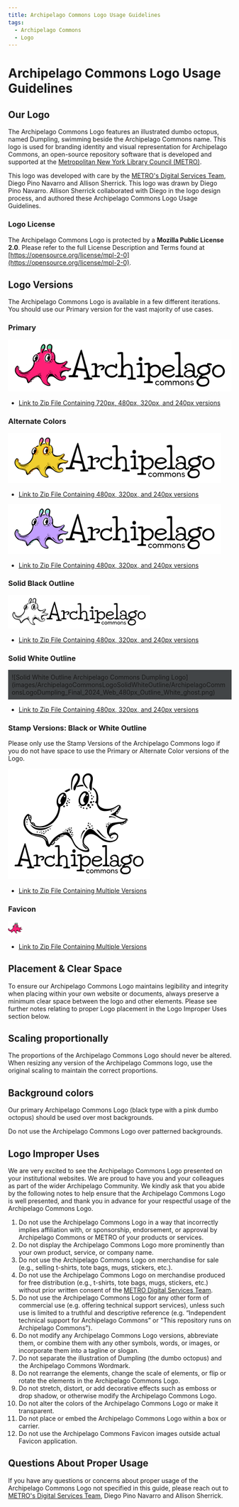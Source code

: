 ```yaml
---
title: Archipelago Commons Logo Usage Guidelines
tags:
  - Archipelago Commons
  - Logo
---
```


# Archipelago Commons Logo Usage Guidelines

## Our Logo

The Archipelago Commons Logo features an illustrated dumbo octopus, named Dumpling, swimming beside the Archipelago Commons name. This logo is used for branding identity and visual representation for Archipelago Commons, an open-source repository software that is developed and supported at the [Metropolitan New York Library Council (METRO)](https://metro.org). 

This logo was developed with care by the [METRO's Digital Services Team](https://metro.org/digital-services), Diego Pino Navarro and Allison Sherrick. This logo was drawn by Diego Pino Navarro. Allison Sherrick collaborated with Diego in the logo design process, and authored these Archipelago Commons Logo Usage Guidelines.

### Logo License

The Archipelago Commons Logo is protected by a **Mozilla Public License 2.0**. Please refer to the full License Description and Terms found at [https://opensource.org/license/mpl-2-0](https://opensource.org/license/mpl-2-0).

## Logo Versions

The Archipelago Commons Logo is available in a few different iterations. You should use our Primary version for the vast majority of use cases.

### Primary

![Primary Archipelago Commons Dumpling Logo](images/ArchipelagoCommonsLogoPrimary/ArchipelagoCommonsLogoDumpling_Final_2024_Web_720px_Pink_Official_Color.png)

* [Link to Zip File Containing 720px, 480px, 320px, and 240px versions](images/ArchipelagoCommonsLogoPrimary.zip)

### Alternate Colors

![Alternate Yellow Archipelago Commons Dumpling Logo](images/ArchipelagoCommonsLogoAlternateYellow/ArchipelagoCommonsLogoDumpling_Final_2024_Web_480px_Yellow.png)

* [Link to Zip File Containing 480px, 320px, and 240px versions](images/ArchipelagoCommonsLogoAlternateYellow.zip)

![Alternate Purple Archipelago Commons Dumpling Logo](images/ArchipelagoCommonsLogoAlternatePurple/ArchipelagoCommonsLogoDumpling_Final_2024_Web_480px_Purple.png)

* [Link to Zip File Containing 480px, 320px, and 240px versions](images/ArchipelagoCommonsLogoAlternatePurple.zip)

### Solid Black Outline

![Solid Black Outline Archipelago Commons Dumpling Logo](images/ArchipelagoCommonsLogoSolidBlackOutline/ArchipelagoCommonsLogoDumpling_Final_2024_Web_320px_Outline_Black.png)

* [Link to Zip File Containing 480px, 320px, and 240px versions](images/ArchipelagoCommonsLogoSolidBlackOutline.zip)

### Solid White Outline

<div style="background-color:rgb(66,69,71);padding:0.5rem">
![Solid White Outline Archipelago Commons Dumpling Logo](images/ArchipelagoCommonsLogoSolidWhiteOutline/ArchipelagoCommonsLogoDumpling_Final_2024_Web_480px_Outline_White_ghost.png)
</div>

* [Link to Zip File Containing 480px, 320px, and 240px versions](images/ArchipelagoCommonsLogoSolidWhiteOutline.zip)

### Stamp Versions: Black or White Outline

Please only use the Stamp Versions of the Archipelago Commons logo if you do not have space to use the Primary or Alternate Color versions of the Logo.

![Archipelago Commons Logo Stamp Versions](images/ArchipelagoCommonsLogoStamp/ArchipelagoCommonsLogo_2024_320px_Stamp_Black_Outline.png)

* [Link to Zip File Containing Multiple Versions](images/ArchipelagoCommonsLogoStamp.zip)

### Favicon

![Archipelago Commons Favicon](images/ArchipelagoCommonsLogoFavicon/ArchipelagoCommonsLogo_favicon-32x32.png)

* [Link to Zip File Containing Multiple Versions](images/ArchipelagoCommonsLogoFavicon.zip)

## Placement & Clear Space

To ensure our Archipelago Commons Logo maintains legibility and integrity when placing within your own website or documents, always preserve a minimum clear space between the logo and other elements. Please see further notes relating to proper Logo placement in the Logo Improper Uses section below.

## Scaling proportionally

The proportions of the Archipelago Commons Logo should never be altered. When resizing any version of the Archipelago Commons logo, use the original scaling to maintain the correct proportions.

## Background colors

Our primary Archipelago Commons Logo (black type with a pink dumbo octopus) should be used over most backgrounds. 

Do not use the Archipelago Commons Logo over patterned backgrounds.

## Logo Improper Uses

We are very excited to see the Archipelago Commons Logo presented on your institutional websites. We are proud to have you and your colleagues as part of the wider Archipelago Community. We kindly ask that you abide by the following notes to help ensure that the Archipelago Commons Logo is well presented, and thank you in advance for your respectful usage of the Archipelago Commons Logo.

1. Do not use the Archipelago Commons Logo in a way that incorrectly implies affiliation with, or sponsorship, endorsement, or approval by Archipelago Commons or METRO of your products or services.
2. Do not display the Archipelago Commons Logo more prominently than your own product, service, or company name.
3. Do not use the Archipelago Commons Logo on merchandise for sale (e.g., selling t-shirts, tote bags, mugs, stickers, etc.).
4. Do not use the Archipelago Commons Logo on merchandise produced for free distribution (e.g., t-shirts, tote bags, mugs, stickers, etc.) without prior written consent of the [METRO Digital Services Team](https://metro.org/digital-services).
4. Do not use the Archipelago Commons Logo for any other form of commercial use (e.g. offering technical support services), unless such use is limited to a truthful and descriptive reference (e.g. “Independent technical support for Archipelago Commons” or "This repository runs on Archipelago Commons").
5. Do not modify any Archipelago Commons Logo versions, abbreviate them, or combine them with any other symbols, words, or images, or incorporate them into a tagline or slogan.
6. Do not separate the illustration of Dumpling (the dumbo octopus) and the Archipelago Commons Wordmark.
7. Do not rearrange the elements, change the scale of elements, or flip or rotate the elements in the Archipelago Commons Logo.
8. Do not stretch, distort, or add decorative effects such as emboss or drop shadow, or otherwise modify the Archipelago Commons Logo.
9. Do not alter the colors of the Archipelago Commons Logo or make it transparent.
10. Do not place or embed the Archipelago Commons Logo within a box or carrier.
11. Do not use the Archipelago Commons Favicon images outside actual Favicon application.

## Questions About Proper Usage

If you have any questions or concerns about proper usage of the Archipelago Commons Logo not specified in this guide, please reach out to [METRO's Digital Services Team](https://metro.org/digital-services), Diego Pino Navarro and Allison Sherrick.
